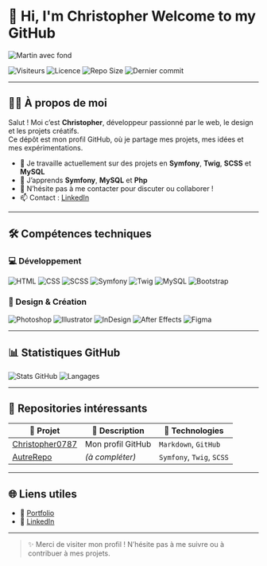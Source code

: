 # 👋 Hi, I'm Christopher Welcome to my GitHub 


![Martin avec fond](https://github.com/user-attachments/assets/08178a53-39bf-4bff-8111-e70b690485bf)


![Visiteurs](https://komarev.com/ghpvc/?username=Christopher0787&label=Vues+du+profil&color=blue&style=flat)
![Licence](https://img.shields.io/github/license/Christopher0787/Christopher0787)
![Repo Size](https://img.shields.io/github/repo-size/Christopher0787/Christopher0787)
![Dernier commit](https://img.shields.io/github/last-commit/Christopher0787/Christopher0787)

---

## 🧑‍💻 À propos de moi

Salut ! Moi c’est **Christopher**, développeur passionné par le web, le design et les projets créatifs.  
Ce dépôt est mon profil GitHub, où je partage mes projets, mes idées et mes expérimentations.

- 🔭 Je travaille actuellement sur des projets en **Symfony**, **Twig**, **SCSS** et **MySQL**
- 🌱 J’apprends **Symfony**, **MySQL** et **Php**
- 💬 N’hésite pas à me contacter pour discuter ou collaborer !
- 📫 Contact : [LinkedIn](https://www.linkedin.com/in/christopher-martin-03974b295/)
  
---

## 🛠️ Compétences techniques

### 💻 Développement

![HTML](https://img.shields.io/badge/-HTML5-E34F26?logo=html5&logoColor=white&style=for-the-badge)
![CSS](https://img.shields.io/badge/-CSS3-1572B6?logo=css3&logoColor=white&style=for-the-badge)
![SCSS](https://img.shields.io/badge/-SCSS-CD6799?logo=sass&logoColor=white&style=for-the-badge)
![Symfony](https://img.shields.io/badge/-Symfony-000000?logo=symfony&logoColor=white&style=for-the-badge)
![Twig](https://img.shields.io/badge/-Twig-0C7C3F?logo=twig&logoColor=white&style=for-the-badge)
![MySQL](https://img.shields.io/badge/-MySQL-4479A1?logo=mysql&logoColor=white&style=for-the-badge)
![Bootstrap](https://img.shields.io/badge/-Bootstrap-7952B3?logo=bootstrap&logoColor=white&style=for-the-badge)

### 🎨 Design & Création

![Photoshop](https://img.shields.io/badge/-Photoshop-31A8FF?logo=adobe-photoshop&logoColor=white&style=for-the-badge)
![Illustrator](https://img.shields.io/badge/-Illustrator-FF9A00?logo=adobe-illustrator&logoColor=white&style=for-the-badge)
![InDesign](https://img.shields.io/badge/-InDesign-FF3366?logo=adobe-indesign&logoColor=white&style=for-the-badge)
![After Effects](https://img.shields.io/badge/-After%20Effects-9999FF?logo=adobe-after-effects&logoColor=white&style=for-the-badge)
![Figma](https://img.shields.io/badge/-Figma-F24E1E?logo=figma&logoColor=white&style=for-the-badge)

---

## 📊 Statistiques GitHub

![Stats GitHub](https://github-readme-stats.vercel.app/api?username=Christopher0787&show_icons=true&theme=radical)
![Langages](https://github-readme-stats.vercel.app/api/top-langs/?username=Christopher0787&layout=compact&theme=radical)

---

## 📂 Repositories intéressants

| 📁 Projet | 📝 Description | 🚀 Technologies |
|----------|----------------|-----------------|
| [Christopher0787](https://github.com/Christopher0787/Christopher0787) | Mon profil GitHub | `Markdown`, `GitHub` |
| [AutreRepo](https://github.com/Christopher0787/AutreRepo) | *(à compléter)* | `Symfony`, `Twig`, `SCSS` |

---

## 🌐 Liens utiles

- 🔗 [Portfolio](https://tonsiteperso.com) 
- 💼 [LinkedIn](https://www.linkedin.com/in/christopher-martin-03974b295/)

---

> ✨ Merci de visiter mon profil ! N’hésite pas à me suivre ou à contribuer à mes projets.












